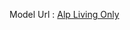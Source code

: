 Model Url : [Alp Living Only](https://drive.google.com/drive/folders/1cWVte42Fq-P039jbOp0gCsDMiRPc4AJZ?usp=drive_link)
